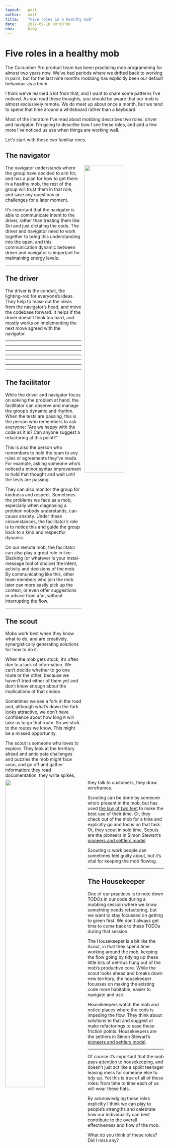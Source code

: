 ```yaml
---
layout:   post
author:   matt
title:    "Five roles in a healthy mob"
date:     2017-09-18 00:00:00
nav:      blog
---
```


# Five roles in a healthy mob

The Cucumber Pro product team has been practicing mob programming for almost two years now. We’ve had periods where we drifted back to working in pairs, but for the last nine months mobbing has explicitly been our default behaviour as a team.

I think we’ve learned a lot from that, and I want to share some patterns I’ve noticed. As you read these thoughts, you should be aware that our mob is almost exclusively remote. We do meet up about once a month, but we tend to spend that time around a whiteboard rather than a keyboard.

Most of the literature I’ve read about mobbing describes two roles: driver and navigator. I’m going to describe how I see these roles, and add a few more I’ve noticed us use when things are working well.

Let’s start with those two familiar ones.

## The navigator

<img src="{{ site.url }}/images/blog/Navigator.png" style="float:right; padding-left: 10px; width:50%">

The navigator understands where the group have decided to aim for, and has a plan for how to get there. In a healthy mob, the rest of the group will trust them in that role, and save any questions or challenges for a later moment.

It’s important that the navigator is able to communicate intent to the driver, rather than treating them like Siri and just dictating the code. The driver and navigator need to work together to bring this understanding into the open, and this communication dynamic between driver and navigator is important for maintaining energy levels.

***

## The driver

<img src="{{ site.url }}/images/blog/driver.png" style="float:left; padding-right: 10px; padding-botton: 20px; width:50%">

The driver is the conduit, the lighting-rod for everyone’s ideas. They help to tease out the ideas from the navigator’s head, and move the codebase forward. It helps if the driver doesn’t think too hard, and mostly works on implementing the next move agreed with the navigator.

***
***
***
***
***
***
***


## The facilitator

<img src="{{ site.url }}/images/blog/facilitator.png" style="float:right; padding-left: 10px; padding-botton: 20px; width:50%">

While the driver and navigator focus on solving the problem at hand, the facilitator can observe and manage the group’s dynamic and rhythm. When the tests are passing, this is the person who remembers to ask everyone: "Are we happy with the code as it is? Can anyone suggest a refactoring at this point?"

This is also the person who remembers to hold the team to any rules or agreements they’ve made. For example, asking someone who’s noticed a minor syntax improvement to hold that thought and wait until the tests are passing.

They can also monitor the group for kindness and respect. Sometimes the problems we face as a mob, especially when diagnosing a problem nobody understands, can cause anxiety. Under these circumstances, the facilitator’s role is to notice this and guide the group back to a kind and respectful dynamic.

On our remote mob, the facilitator can also play a great role in live-Slacking (or whatever is your instal-message tool of choice) the intent, activity and decisions of the mob. By communicating like this, other team members who join the mob later can more easily pick up the context, or even offer suggestions or advice from afar, without interrupting the flow.

***

## The scout

<img src="{{ site.url }}/images/blog/scout-image.png" style="float:left; padding-right: 10px; width:50%">

Mobs work best when they know what to do, and are creatively, synergistically generating solutions for how to do it.

When the mob gets stuck, it’s often due to a lack of information. We can’t decide whether to go one route or the other, because we haven’t tried either of them yet and don’t know enough about the implications of that choice.

Sometimes we see a fork in the road and, although what’s down the fork looks attractive, we don’t have confidence about how long it will take us to go that route. So we stick to the routes we know. This might be a missed opportunity.

The scout is someone who loves to explore. They look at the territory ahead and anticipate challenges and puzzles the mob might face soon, and go off and gather information: they read documentation, they write spikes, they talk to customers, they draw wireframes.

Scouting can be done by someone who’s present in the mob, but has used [the law of two feet](https://en.wikipedia.org/wiki/Open_Space_Technology#Law_of_two_feet) to make the best use of their time. Or, they check out of the mob for a time and explicitly go and focus on that task. Or, they scout in solo time. Scouts are the pioneers in Simon Stewart’s [pioneers and settlers model](http://blog.rocketpoweredjetpants.com/2014/10/pioneers-and-settlers.html).

Scouting is work people can sometimes feel guilty about, but it’s vital for keeping the mob flowing.

***

## The Housekeeper

<img src="{{ site.url }}/images/blog/Housekeeper.jpg" style="float:right; padding-left: 10px; width:50%">

One of our practices is to note down TODOs in our code during a mobbing session where we know something needs refactoring, but we want to stay focussed on getting to green first. We don’t always get time to come back to these TODOs during that session.

The Housekeeper is a bit like the Scout, in that they spend time working around the mob, keeping the flow going by tidying up these little bits of detritus flung out of the mob’s productive core. While the scout looks ahead and breaks down new territory, the housekeeper focusses on making the existing code more habitable, easier to navigate and use.

Housekeepers watch the mob and notice places where the code is impeding the flow. They think about solutions to that and suggest or make refactorings to ease these friction points. Housekeepers are the settlers in Simon Stewart’s [pioneers and settlers model](http://blog.rocketpoweredjetpants.com/2014/10/pioneers-and-settlers.html).

----

Of course it’s important that the mob pays attention to housekeeping, and doesn’t just act like a spoilt teenager leaving mess for someone else to tidy up. Yet this is true of all of these roles: from time to time each of us will wear these hats.

By acknowledging these roles explicitly I think we can play to people’s strengths and celebrate how our individuality can best contribute to the overall effectiveness and flow of the mob.

What do you think of these roles? Did I miss any?

